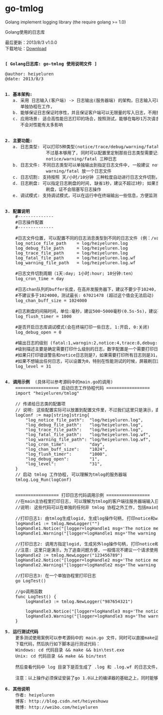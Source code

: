 go-tmlog
========

Golang implement logging library (the require golang >= 1.0)

Golang使用的日志库


最后更新：2013/8/3 v1.0.0 <br />
下载地址：<a href="http://heiyeluren.googlecode.com/files/go-tmlog-v1.0.0.zip">Download</a>


<pre>

<b>[ Golang日志库: go-tmlog 使用说明文件 ]</b>

@author: heiyeluren
@date: 2013/8/3


<b>1. 基本架构:</b>
   a. 采用 日志输入(客户端) -> 日志输出(服务器端) 的架构，日志输入可以任意调用，日志输出是一个
      单独协程在工作,
   b. 能够保证日志保证时序性，并且保证客户端可以无限量的写入日志，不用担心阻塞而影响性能.
   c. 应用场景: 适合高性能日志打印的场合，按照测试，能够在每秒1万次请求的后端服务上进行日志打印，
      不会对性能有太多影响


<b>2. 主要功能:</b>
   a. 日志类型: 可以打印5种类型(notice/trace/debug/warning/fatal)的日志，并且代码很容易新增类型，
                不过基本够用了, 同时可以配置里定制那些日志类型需要记录, 一般推荐最少最少记录 
                notice/warning/fatal 三种日志
   b. 日志文件: 不同日志类型可以单独输出到指定日志文件中, 一般建议 notice/trace/debug 放一个日志文件, 
                warning/fatal 放一个日志文件
   c. 日志切割: 支持按照 天/小时/10分钟 三种粒度自动进行日志文件切割，方便控制日志文件大小
   d. 日志刷盘: 可以指定日志刷盘的时间, 缺省1秒，建议不超过3秒; 如果当前日志达到缓存90%占用，会自动
                刷盘，证不会阻塞写日志操作
   e. 调试模式: 支持调试模式，可以在运行中在终端输出一些信息，方便监测


<b>3. 配置说明</b>
    #--------------
	#日志操作配置
	#--------------

	#日志文件位置, 可以配置不同的日志消息类型到不同的日志文件 (例：/var/log/heiyeluren.log)
	log_notice_file_path	= log/heiyeluren.log
	log_debug_file_path	    = log/heiyeluren.log
	log_trace_file_path	    = log/heiyeluren.log
	log_fatal_file_path	    = log/heiyeluren.log.wf
	log_warning_file_path	= log/heiyeluren.log.wf

	#日志文件切割周期（1天:day; 1小时:hour; 10分钟:ten）
	log_cron_time = day

	#日志chan队列的buffer长度，在高并发服务器下，建议不要少于10240, 越大越好
	#不建议多于1024000，测试最长: 67021478 (超过这个值会无法启动)
	log_chan_buff_size = 1024000

	#日志刷盘的间隔时间，单位:毫秒，建议500~5000毫秒(0.5s-5s)，建议不超过30秒
	log_flush_timer = 1000

	#是否开启日志库调试模式(会在终端打印一些日志, 1:开启, 0:关闭)
	log_debug_open = 0

	#输出日志的级别 (fatal:1,warngin:2,notice:4,trace:8,debug:16)
	#级别描述主要是确定需要打印什么级别的日志，数字配置是一个需要打印日志级别数字的"或"操作总数(简单理解为加)
	#如果只打印错误警告和notice日志则是7，如果需要打印所有日志则是31，如果只需打印除trace以外的日志，则是23
	#如果不想输出任何日志，可以设置为0，特别在性能测试的时候，屏蔽刷日志带来的影响
	log_level = 31
 

<b>4. 调用示例 </b> (具体可以参考源码中的main.go的调用)
	================= 启动日志工作协程代码 =================
    import "heiyeluren/tmlog"

    // 传递给日志类的配置项
    // 说明: 这些配置实际可以放置到配置文件里，不过我们这里只是演示，直接就生成map了
    logConf := map[string]string{
        "log_notice_file_path":  "log/heiyeluren.log",
        "log_debug_file_path":   "log/heiyeluren.log",
        "log_trace_file_path":   "log/heiyeluren.log",
        "log_fatal_file_path":   "log/heiyeluren.log.wf",
        "log_warning_file_path": "log/heiyeluren.log.wf",
        "log_cron_time":         "day",
        "log_chan_buff_size":    "1024",
        "log_flush_timer":       "1000",
        "log_debug_open":        "1",
        "log_level":             "31",
    }
    // 启动 tmlog 工作协程, 可以理解为tmlog的服务器端
    tmlog.Log_Run(logConf)


	================= 打印日志代码调用示例 =================
    //在main主协程里打印日志, 可以理解为tmlog的客户端往服务器端输入日志
    //说明: 这些代码可以在单独的任何非 tmlog 协程之外工作, 包括main协程, 或者是某些业务处理协程    

    //打印日志1: 由tmlog生成logid, 生成log操作句柄, 打印notice和warning两条日志
    logHandle1 := tmlog.NewLogger("")
    logHandle1.Notice("[logger=logHandle1 msg='The notice message is test']")
    logHandle1.Warning("[logger=logHandle1 msg='The warning message is test']")

    //打印日志2: 调用方指定logid, 生成另外log操作句柄, 打印notice和warning两条日志
    //注意: 这里只是演示，为了追查问题方便, 一般情况不建议一个请求使用多个logid
    logHandle2 := tmlog.NewLogger("123456789")
    logHandle2.Notice("[logger=logHandle2 msg='The notice message is test']")
    logHandle2.Warning("[logger=logHandle2 msg='The warning message is test']")

    //打印日志3: 在一个单独协程里打印日志
    go LogTest()

	//go调用函数
    func LogTest() {
        logHandle3 := tmlog.NewLogger("987654321")

        logHandle3.Notice("[logger=logHandle3 msg='The notice message is test']")
        logHandle3.Warning("[logger=logHandle3 msg='The warning message is test']")
    }    

<b>5. 运行测试代码</b>
	更多测试使用案例可以参考源码中的 main.go 文件，同时可以直接make运行该代码
	下载代码，然后执行如下脚本运行测试代码：
	Windows: cd 代码目录 && make && bin\test.exe
    Unix: cd 代码目录 && make && bin/test
   
	然后查看代码中 log 目录下是否生成了 .log 和 .log.wf 的日志文件，可以反复运行 test程序，然后使用 tail 或记事本持续观察日志文件变化。
	
	注意：以上操作必须保证安装了go 1.0以上的编译器的基础之上，同时能够正常访问go命令的情况下才能正常运行。如果不了解如何使用golang编译工具，请预先学习一下。

<b>6. 其他说明</b>
	作者: heiyeluren
	博客: http://blog.csdn.net/heiyeshuwu
	微博: http://weibo.com/heiyeluren


</pre>
